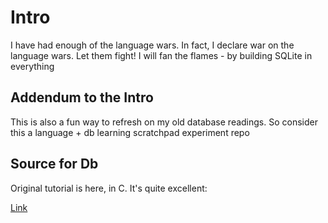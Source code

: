 # Intro

I have had enough of the language wars. In fact, I declare war on the language wars. Let them fight! I will fan the flames - by building SQLite in everything

## Addendum to the Intro

This is also a fun way to refresh on my old database readings. So consider this a language + db learning scratchpad experiment repo

## Source for Db 

Original tutorial is here, in C. It's quite excellent:

[Link](https://cstack.github.io/db_tutorial/parts/part3.html)